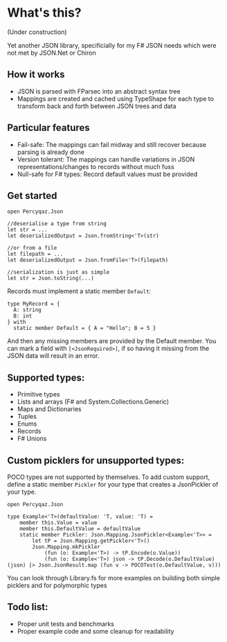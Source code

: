 # What's this?

(Under construction)

Yet another JSON library, specificially for my F# JSON needs which were not met by JSON.Net or Chiron

## How it works
- JSON is parsed with FParsec into an abstract syntax tree
- Mappings are created and cached using TypeShape for each type to transform back and forth between JSON trees and data

## Particular features
- Fail-safe: The mappings can fail midway and still recover because parsing is already done
- Version tolerant: The mappings can handle variations in JSON representations/changes to records without much fuss
- Null-safe for F# types: Record default values must be provided

## Get started
```
open Percyqaz.Json

//deserialise a type from string
let str = ...
let deserializedOutput = Json.fromString<'T>(str)

//or from a file
let filepath = ...
let deserializedOutput = Json.fromFile<'T>(filepath)

//serialization is just as simple
let str = Json.toString(...)
```

Records must implement a static member `Default`:
```
type MyRecord = {
  A: string
  B: int
} with
  static member Default = { A = "Hello"; B = 5 }
```
And then any missing members are provided by the Default member.
You can mark a field with `[<JsonRequired>]`, if so having it missing from the JSON data will result in an error.

## Supported types:
- Primitive types
- Lists and arrays (F# and System.Collections.Generic)
- Maps and Dictionaries
- Tuples
- Enums
- Records
- F# Unions

## Custom picklers for unsupported types:

POCO types are not supported by themselves.
To add custom support, define a static member `Pickler` for your type that creates a JsonPickler of your type.

```
open Percyqaz.Json

type Example<'T>(defaultValue: 'T, value: 'T) =
    member this.Value = value
    member this.DefaultValue = defaultValue
    static member Pickler: Json.Mapping.JsonPickler<Example<'T>> =
        let tP = Json.Mapping.getPickler<'T>()
        Json.Mapping.mkPickler
            (fun (o: Example<'T>) -> tP.Encode(o.Value))
            (fun (o: Example<'T>) json -> tP.Decode(o.DefaultValue)(json) |> Json.JsonResult.map (fun v -> POCOTest(o.DefaultValue, v)))
```
You can look through Library.fs for more examples on building both simple picklers and for polymorphic types

## Todo list:
- Proper unit tests and benchmarks
- Proper example code and some cleanup for readability
